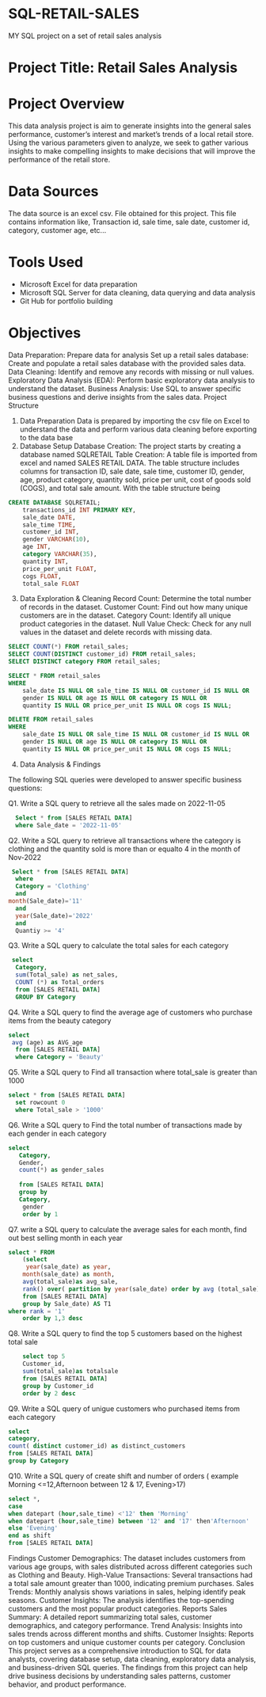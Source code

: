 # SQL-RETAIL-SALES
MY SQL project on a set of retail sales analysis


# Project Title: Retail Sales Analysis

# Project Overview
This data analysis project is aim to generate insights into the general sales performance, customer’s interest and market’s trends of a local retail store. Using the various parameters given to analyze, we seek to gather various insights to make compelling insights to make decisions that will improve the performance of the retail store.
# Data Sources
The data source is an excel csv. File obtained for this project. This file contains information like,
Transaction id, sale time, sale date, customer id, category, customer age, etc... 
# Tools Used
- Microsoft Excel for data preparation
- Microsoft SQL Server for data cleaning, data querying and data analysis
- Git Hub for portfolio building
# Objectives
Data Preparation: Prepare data for analysis
Set up a retail sales database: Create and populate a retail sales database with the provided sales data.
Data Cleaning: Identify and remove any records with missing or null values.
Exploratory Data Analysis (EDA): Perform basic exploratory data analysis to understand the dataset.
Business Analysis: Use SQL to answer specific business questions and derive insights from the sales data.
Project Structure
1. Data Preparation
Data is prepared by importing the csv file on Excel to understand the data and perform various data cleaning before exporting to the data base
2. Database Setup
Database Creation: The project starts by creating a database named SQLRETAIL
Table Creation: A table file is imported from excel and named SALES RETAIL DATA. The table structure includes columns for transaction ID, sale date, sale time, customer ID, gender, age, product category, quantity sold, price per unit, cost of goods sold (COGS), and total sale amount. With the table structure being

```SQL
CREATE DATABASE SQLRETAIL;
    transactions_id INT PRIMARY KEY,
    sale_date DATE,	
    sale_time TIME,
    customer_id INT,	
    gender VARCHAR(10),
    age INT,
    category VARCHAR(35),
    quantity INT,
    price_per_unit FLOAT,	
    cogs FLOAT,
    total_sale FLOAT
```

3. Data Exploration & Cleaning
Record Count: Determine the total number of records in the dataset.
Customer Count: Find out how many unique customers are in the dataset.
Category Count: Identify all unique product categories in the dataset.
Null Value Check: Check for any null values in the dataset and delete records with missing data.
```SQL
SELECT COUNT(*) FROM retail_sales;
SELECT COUNT(DISTINCT customer_id) FROM retail_sales;
SELECT DISTINCT category FROM retail_sales;

SELECT * FROM retail_sales
WHERE 
    sale_date IS NULL OR sale_time IS NULL OR customer_id IS NULL OR 
    gender IS NULL OR age IS NULL OR category IS NULL OR 
    quantity IS NULL OR price_per_unit IS NULL OR cogs IS NULL;

DELETE FROM retail_sales
WHERE 
    sale_date IS NULL OR sale_time IS NULL OR customer_id IS NULL OR 
    gender IS NULL OR age IS NULL OR category IS NULL OR 
    quantity IS NULL OR price_per_unit IS NULL OR cogs IS NULL;
```
4. Data Analysis & Findings

The following SQL queries were developed to answer specific business questions:

Q1. Write a SQL query to retrieve all the sales made on 2022-11-05

``` SQL
  Select * from [SALES RETAIL DATA] 
  where Sale_date = '2022-11-05'
```
Q2. Write a SQL query to retrieve all transactions where the category is clothing and the quantity sold is more than or equalto 4 in the month of Nov-2022

 
``` SQL
 Select * from [SALES RETAIL DATA]
  where 
  Category = 'Clothing'
  and
month(Sale_date)='11'
  and
  year(Sale_date)='2022'
  and
  Quantiy >= '4'
```
  
  Q3. Write a SQL query to calculate the total sales for each category

 
``` SQL
 select 
  Category,
  sum(Total_sale) as net_sales,
  COUNT (*) as Total_orders
  from [SALES RETAIL DATA]
  GROUP BY Category
```

Q4. Write a SQL query to find the average age of customers who purchase items from the beauty category
 
 
``` SQL
select 
 avg (age) as AVG_age
  from [SALES RETAIL DATA]
  where Category = 'Beauty'
  ```

 Q5. Write a SQL query to Find all transaction where total_sale is greater than 1000

  
``` SQL
select * from [SALES RETAIL DATA]
  set rowcount 0
  where Total_sale > '1000'
```

 Q6. Write a SQL query to Find the total number of transactions made by each gender in each category
   
   
``` SQL
select
   Category,
   Gender,
   count(*) as gender_sales
  
   from [SALES RETAIL DATA]
   group by
   Category,
    gender
	order by 1
```
Q7. write a SQL query to calculate the average sales for each month, find out best selling month in each year

``` SQL
select * FROM
	(select 
	 year(sale_date) as year,
	month(sale_date) as month,
	avg(total_sale)as avg_sale,
	rank() over( partition by year(sale_date) order by avg (total_sale) desc) as Rank
	from [SALES RETAIL DATA]
	group by Sale_date) AS T1
where rank = '1'
	order by 1,3 desc
```
	
Q8. Write a SQL query to find the top 5 customers based on the highest total sale
	

``` SQL
	select top 5
	Customer_id,
	sum(total_sale)as totalsale
	from [SALES RETAIL DATA]
	group by Customer_id
	order by 2 desc
```	
Q9. Write a SQL query of unigue customers who purchased items from each category


``` SQL
select 
category,
count( distinct customer_id) as distinct_customers
from [SALES RETAIL DATA]
group by Category
```

Q10. Write a SQL query of create shift and number of orders ( example Morning <=12,Afternoon between 12 & 17, Evening>17)

``` SQL
select *,
case
when datepart (hour,sale_time) <'12' then 'Morning'
when datepart (hour,sale_time) between '12' and '17' then'Afternoon'
else 'Evening'
end as shift
from [SALES RETAIL DATA]
```


Findings
Customer Demographics: The dataset includes customers from various age groups, with sales distributed across different categories such as Clothing and Beauty.
High-Value Transactions: Several transactions had a total sale amount greater than 1000, indicating premium purchases.
Sales Trends: Monthly analysis shows variations in sales, helping identify peak seasons.
Customer Insights: The analysis identifies the top-spending customers and the most popular product categories.
Reports
Sales Summary: A detailed report summarizing total sales, customer demographics, and category performance.
Trend Analysis: Insights into sales trends across different months and shifts.
Customer Insights: Reports on top customers and unique customer counts per category.
Conclusion
This project serves as a comprehensive introduction to SQL for data analysts, covering database setup, data cleaning, exploratory data analysis, and business-driven SQL queries. The findings from this project can help drive business decisions by understanding sales patterns, customer behavior, and product performance.


